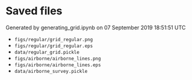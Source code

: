 # Saved files 


Generated by generating_grid.ipynb on 07 September 2019 18:51:51 UTC

*  `figs/regular/grid_regular.png` 
*  `figs/regular/grid_regular.eps` 
*  `data/regular_grid.pickle` 
*  `figs/airborne/airborne_lines.png` 
*  `figs/airborne/airborne_lines.eps` 
*  `data/airborne_survey.pickle` 

